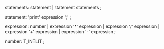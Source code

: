 statements: statement
          | statement statements
          ;

statement: 'print' expression ';'
         ;

expression: number
          | expression '*' expression
          | expression '/' expression
          | expression '+' expression
          | expression '-' expression
          ;

number: T_INTLIT
      ;
